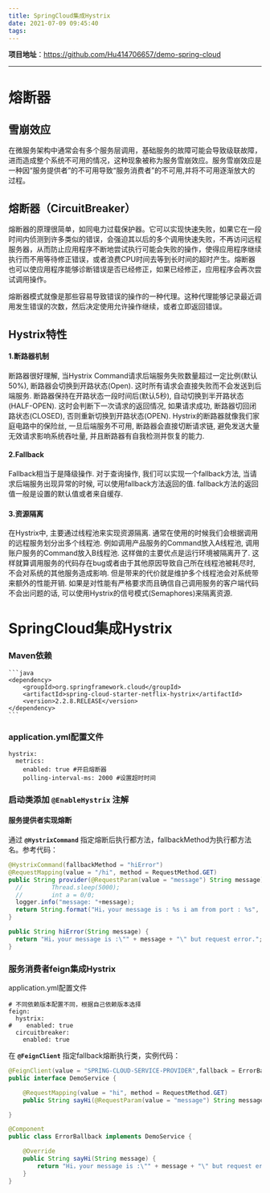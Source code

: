 ```yaml
---
title: SpringCloud集成Hystrix
date: 2021-07-09 09:45:40
tags:
---
```



**项目地址**：https://github.com/Hu414706657/demo-spring-cloud

---------
# 熔断器
## 雪崩效应

在微服务架构中通常会有多个服务层调用，基础服务的故障可能会导致级联故障，进而造成整个系统不可用的情况，这种现象被称为服务雪崩效应。服务雪崩效应是一种因“服务提供者”的不可用导致“服务消费者”的不可用,并将不可用逐渐放大的过程。

## 熔断器（CircuitBreaker）
熔断器的原理很简单，如同电力过载保护器。它可以实现快速失败，如果它在一段时间内侦测到许多类似的错误，会强迫其以后的多个调用快速失败，不再访问远程服务器，从而防止应用程序不断地尝试执行可能会失败的操作，使得应用程序继续执行而不用等待修正错误，或者浪费CPU时间去等到长时间的超时产生。熔断器也可以使应用程序能够诊断错误是否已经修正，如果已经修正，应用程序会再次尝试调用操作。

熔断器模式就像是那些容易导致错误的操作的一种代理。这种代理能够记录最近调用发生错误的次数，然后决定使用允许操作继续，或者立即返回错误。

## Hystrix特性
#### 1.断路器机制

断路器很好理解, 当Hystrix Command请求后端服务失败数量超过一定比例(默认50%), 断路器会切换到开路状态(Open). 这时所有请求会直接失败而不会发送到后端服务. 断路器保持在开路状态一段时间后(默认5秒), 自动切换到半开路状态(HALF-OPEN). 这时会判断下一次请求的返回情况, 如果请求成功, 断路器切回闭路状态(CLOSED), 否则重新切换到开路状态(OPEN). Hystrix的断路器就像我们家庭电路中的保险丝, 一旦后端服务不可用, 断路器会直接切断请求链, 避免发送大量无效请求影响系统吞吐量, 并且断路器有自我检测并恢复的能力.

#### 2.Fallback

Fallback相当于是降级操作. 对于查询操作, 我们可以实现一个fallback方法, 当请求后端服务出现异常的时候, 可以使用fallback方法返回的值. fallback方法的返回值一般是设置的默认值或者来自缓存.

#### 3.资源隔离

在Hystrix中, 主要通过线程池来实现资源隔离. 通常在使用的时候我们会根据调用的远程服务划分出多个线程池. 例如调用产品服务的Command放入A线程池, 调用账户服务的Command放入B线程池. 这样做的主要优点是运行环境被隔离开了. 这样就算调用服务的代码存在bug或者由于其他原因导致自己所在线程池被耗尽时, 不会对系统的其他服务造成影响. 但是带来的代价就是维护多个线程池会对系统带来额外的性能开销. 如果是对性能有严格要求而且确信自己调用服务的客户端代码不会出问题的话, 可以使用Hystrix的信号模式(Semaphores)来隔离资源.

# SpringCloud集成Hystrix

### Maven依赖
    ```java
    <dependency>
        <groupId>org.springframework.cloud</groupId>
        <artifactId>spring-cloud-starter-netflix-hystrix</artifactId>
        <version>2.2.8.RELEASE</version>
    </dependency>
    ```

### application.yml配置文件

```text
hystrix:
  metrics:
    enabled: true #开启熔断器
    polling-interval-ms: 2000 #设置超时时间
```

### 启动类添加 **`@EnableHystrix`** 注解

#### 服务提供者实现熔断
通过 **`@HystrixCommand`** 指定熔断后执行都方法，fallbackMethod为执行都方法名。参考代码：
```java
@HystrixCommand(fallbackMethod = "hiError")
@RequestMapping(value = "/hi", method = RequestMethod.GET)
public String provider(@RequestParam(value = "message") String message) throws InterruptedException {
  //        Thread.sleep(5000);
  //        int a = 0/0;
  logger.info("message: "+message);
  return String.format("Hi，your message is : %s i am from port : %s", message, port);
}

public String hiError(String message) {
  return "Hi，your message is :\"" + message + "\" but request error.";
}
```

### 服务消费者feign集成Hystrix
application.yml配置文件
```text
# 不同依赖版本配置不同，根据自己依赖版本选择
feign:
  hystrix:
#    enabled: true
  circuitbreaker:
    enabled: true
```

在 **`@FeignClient`** 指定fallback熔断执行类，实例代码：
```java
@FeignClient(value = "SPRING-CLOUD-SERVICE-PROVIDER",fallback = ErrorBallback.class)
public interface DemoService {

    @RequestMapping(value = "hi", method = RequestMethod.GET)
    public String sayHi(@RequestParam(value = "message") String message);

}
```
```java
@Component
public class ErrorBallback implements DemoService {

    @Override
    public String sayHi(String message) {
        return "Hi，your message is :\"" + message + "\" but request error.";
    }
}
```